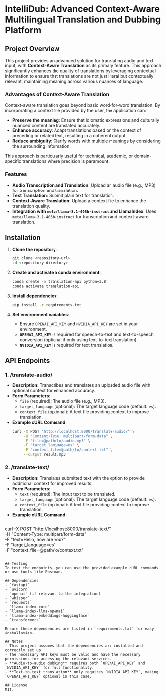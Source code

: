 # IntelliDub: Advanced Context-Aware Multilingual Translation and Dubbing Platform

## Project Overview
This project provides an advanced solution for translating audio and text input, with **Context-Aware Translation** as its primary feature. This approach significantly enhances the quality of translations by leveraging contextual information to ensure that translations are not just literal but contextually relevant, maintaining meaning across various nuances of language.

### Advantages of Context-Aware Translation
Context-aware translation goes beyond basic word-for-word translation. By incorporating a context file provided by the user, the application can:
- **Preserve the meaning**: Ensure that idiomatic expressions and culturally nuanced content are translated accurately.
- **Enhance accuracy**: Adapt translations based on the context of preceding or related text, resulting in a coherent output.
- **Reduce ambiguity**: Clarify words with multiple meanings by considering the surrounding information.

This approach is particularly useful for technical, academic, or domain-specific translations where precision is paramount.

### Features
- **Audio Transcription and Translation**: Upload an audio file (e.g., MP3) for transcription and translation.
- **Text Translation**: Submit plain text for translation.
- **Context-Aware Translation**: Upload a context file to enhance the translation quality.
- **Integration with `meta/llama-3.1-405b-instruct` and LlamaIndex**: Uses `meta/llama-3.1-405b-instruct` for transcription and context-aware translation.

## Installation
1. **Clone the repository**:
   ```bash
   git clone <repository-url>
   cd <repository-directory>
   ```

2. **Create and activate a conda environment**:
   ```bash
   conda create -n translation-api python=3.8
   conda activate translation-api
   ```

3. **Install dependencies**:
   ```bash
   pip install -r requirements.txt
   ```

4. **Set environment variables**:
   - Ensure `OPENAI_API_KEY` and `NVIDIA_API_KEY` are set in your environment.
   - **`OPENAI_API_KEY`** is required for speech-to-text and text-to-speech conversion (optional if only using text-to-text translation).
   - **`NVIDIA_API_KEY`** is required for text translation.

## API Endpoints
### 1. **/translate-audio/**
- **Description**: Transcribes and translates an uploaded audio file with optional context for enhanced accuracy.
- **Form Parameters**:
  - `file` (required): The audio file (e.g., MP3).
  - `target_language` (optional): The target language code (default: `es`).
  - `context_file` (optional): A text file providing context to improve translation.
- **Example cURL Command**:
  ```bash
  curl -X POST "http://localhost:8000/translate-audio/" \
       -H "Content-Type: multipart/form-data" \
       -F "file=@path/to/audio.mp3" \
       -F "target_language=es" \
       -F "context_file=@path/to/context.txt" \
       --output result.mp3
  ```

### 2. **/translate-text/**
- **Description**: Translates submitted text with the option to provide additional context for improved results.
- **Form Parameters**:
  - `text` (required): The input text to be translated.
  - `target_language` (optional): The target language code (default: `es`).
  - `context_file` (optional): A text file providing context to improve translation.
- **Example cURL Command**:
  ```bash
curl -X POST "http://localhost:8000/translate-text/" \
     -H "Content-Type: multipart/form-data" \
     -F "text=Hello, how are you?" \
     -F "target_language=es" \
     -F "context_file=@path/to/context.txt"
  ```

## Testing
To test the endpoints, you can use the provided example cURL commands or use tools like Postman.

## Dependencies
- `fastapi`
- `uvicorn`
- `openai` (if relevant to the integration)
- `whisper`
- `requests`
- `llama-index-core`
- `llama-index-llms-openai`
- `llama-index-embeddings-huggingface`
- `transformers`

Ensure these dependencies are listed in `requirements.txt` for easy installation.

## Notes
- This project assumes that the dependencies are installed and correctly set up.
- The necessary API keys must be valid and have the necessary permissions for accessing the relevant services.
- **Audio-to-audio dubbing** requires both `OPENAI_API_KEY` and `NVIDIA_API_KEY` for full functionality.
- **Text-to-text translation** only requires `NVIDIA_API_KEY`, making `OPENAI_API_KEY` optional in this case.

## License
MIT.

